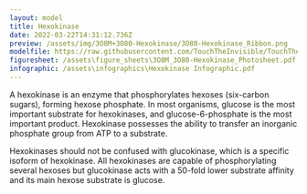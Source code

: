 ```yaml
---
layout: model
title: Hexokinase
date: 2022-03-22T14:31:12.736Z
preview: /assets/img/3O8M+3O80-Hexokinase/3O80-Hexokinase_Ribbon.png
modelfile: https://raw.githubusercontent.com/TouchTheInvisible/TouchTheInvisible.github.io/master/assets/models/Hexokinase/3O80-Hexokinase_RibbonWithHBonds.dae
figuresheet: /assets\figure_sheets\3O8M_3O80-Hexokinase_Photosheet.pdf
infographic: /assets\infographics\Hexokinase Infographic.pdf
---
```

A hexokinase is an enzyme that phosphorylates hexoses (six-carbon sugars), forming hexose phosphate. In most organisms, glucose is the most important substrate for hexokinases, and glucose-6-phosphate is the most important product. Hexokinase possesses the ability to transfer an inorganic phosphate group from ATP to a substrate.

Hexokinases should not be confused with glucokinase, which is a specific isoform of hexokinase. All hexokinases are capable of phosphorylating several hexoses but glucokinase acts with a 50-fold lower substrate affinity and its main hexose substrate is glucose.